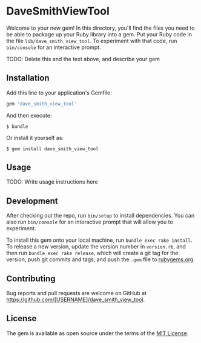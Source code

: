 # DaveSmithViewTool

Welcome to your new gem! In this directory, you'll find the files you need to be able to package up your Ruby library into a gem. Put your Ruby code in the file `lib/dave_smith_view_tool`. To experiment with that code, run `bin/console` for an interactive prompt.

TODO: Delete this and the text above, and describe your gem

## Installation

Add this line to your application's Gemfile:

```ruby
gem 'dave_smith_view_tool'
```

And then execute:

    $ bundle

Or install it yourself as:

    $ gem install dave_smith_view_tool

## Usage

TODO: Write usage instructions here

## Development

After checking out the repo, run `bin/setup` to install dependencies. You can also run `bin/console` for an interactive prompt that will allow you to experiment.

To install this gem onto your local machine, run `bundle exec rake install`. To release a new version, update the version number in `version.rb`, and then run `bundle exec rake release`, which will create a git tag for the version, push git commits and tags, and push the `.gem` file to [rubygems.org](https://rubygems.org).

## Contributing

Bug reports and pull requests are welcome on GitHub at https://github.com/[USERNAME]/dave_smith_view_tool.

## License

The gem is available as open source under the terms of the [MIT License](https://opensource.org/licenses/MIT).
